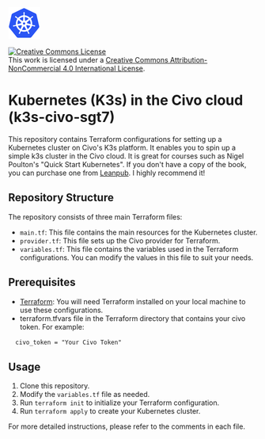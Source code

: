 ![Kubernetes Logo](img/k8s.png)

<a rel="license" href="http://creativecommons.org/licenses/by-nc/4.0/"><img alt="Creative Commons License" style="border-width:0" src="https://i.creativecommons.org/l/by-nc/4.0/88x31.png"/></a><br/>This work is licensed under a <a rel="license" href="http://creativecommons.org/licenses/by-nc/4.0/">Creative Commons Attribution-NonCommercial 4.0 International License</a>.

# Kubernetes (K3s) in the Civo cloud (k3s-civo-sgt7)

This repository contains Terraform configurations for setting up a Kubernetes cluster on Civo's K3s platform. It enables you to spin up a simple k3s cluster in the Civo cloud. It is great for courses such as Nigel Poulton's "Quick Start Kubernetes". If you don't have a copy of the book, you can purchase one from [Leanpub](https://leanpub.com/quickstartkubernetes). I highly recommend it!

## Repository Structure

The repository consists of three main Terraform files:

- `main.tf`: This file contains the main resources for the Kubernetes cluster.
- `provider.tf`: This file sets up the Civo provider for Terraform.
- `variables.tf`: This file contains the variables used in the Terraform configurations. You can modify the values in this file to suit your needs.

## Prerequisites

- [Terraform](https://www.terraform.io/downloads.html): You will need Terraform installed on your local machine to use these configurations.
- terraform.tfvars file in the Terraform directory that contains your civo token. For example:

```txt
  civo_token = "Your Civo Token"
```

## Usage

1. Clone this repository.
2. Modify the `variables.tf` file as needed.
3. Run `terraform init` to initialize your Terraform configuration.
4. Run `terraform apply` to create your Kubernetes cluster.

For more detailed instructions, please refer to the comments in each file.
